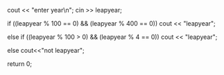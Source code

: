 cout << "enter year\n";
cin >> leapyear;

	
if ((leapyear % 100 == 0) && (leapyear % 400 == 0))
	cout << "leapyear";

else if ((leapyear % 100 > 0) && (leapyear % 4 == 0))
	cout << "leapyear";

else
	cout<<"not leapyear";

return 0;
